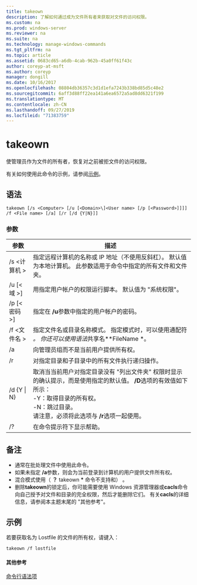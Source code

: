 ```yaml
---
title: takeown
description: 了解如何通过成为文件所有者来获取对文件的访问权限。
ms.custom: na
ms.prod: windows-server
ms.reviewer: na
ms.suite: na
ms.technology: manage-windows-commands
ms.tgt_pltfrm: na
ms.topic: article
ms.assetid: 0683cd65-a6db-4cab-962b-45a0ff61f43c
author: coreyp-at-msft
ms.author: coreyp
manager: dongill
ms.date: 10/16/2017
ms.openlocfilehash: 08804db36357c3d1d1efa7243b338bd85d5c48e2
ms.sourcegitcommit: 6aff3d88ff22ea141a6ea6572a5ad8dd6321f199
ms.translationtype: MT
ms.contentlocale: zh-CN
ms.lasthandoff: 09/27/2019
ms.locfileid: "71383759"
---
```

# <a name="takeown"></a>takeown

使管理员作为文件的所有者，恢复对之前被拒文件的访问权限。

有关如何使用此命令的示例，请参阅[示例](#BKMK_examples)。

## <a name="syntax"></a>语法

```
takeown [/s <Computer> [/u [<Domain>\]<User name> [/p [<Password>]]]] /f <File name> [/a] [/r [/d {Y|N}]]
```

### <a name="parameters"></a>参数

|参数|描述|
|---------|-----------|
|/s \<计算机 >|指定远程计算机的名称或 IP 地址（不使用反斜杠）。 默认值为本地计算机。 此参数适用于命令中指定的所有文件和文件夹。|
|/u [\<域 >\]<User name>|用指定用户帐户的权限运行脚本。 默认值为 "系统权限"。|
|/p [\<密码 >]|指定在 **/u**参数中指定的用户帐户的密码。|
|/f \<文件名 >|指定文件名或目录名称模式。 指定模式时，可以使用通配符 *。 你还可以使用语法*共享名*\*FileName *。|
|/a|向管理员组而不是当前用户提供所有权。|
|/r|对指定目录和子目录中的所有文件执行递归操作。|
|/d {Y \| N}|取消当当前用户对指定目录没有 "列出文件夹" 权限时显示的确认提示，而是使用指定的默认值。 **/D**选项的有效值如下所示：</br>-Y：取得目录的所有权。</br>-N：跳过目录。</br>请注意，必须将此选项与 **/r**选项一起使用。|
|/?|在命令提示符下显示帮助。|

## <a name="remarks"></a>备注

-   通常在批处理文件中使用此命令。
-   如果未指定 **/a**参数，则会为当前登录到计算机的用户提供文件所有权。
-   混合模式使用（ **？** takeown **&#42;** 命令不支持和） 。
-   删除**takeown**的锁定后，你可能需要使用 Windows 资源管理器或**cacls**命令向自己授予对文件和目录的完全权限，然后才能删除它们。 有关**cacls**的详细信息，请参阅本主题末尾的 "其他参考"。

## <a name="BKMK_examples"></a>示例

若要获取名为 Lostfile 的文件的所有权，请键入：
```
takeown /f lostfile
```

#### <a name="additional-references"></a>其他参考

[命令行语法项](command-line-syntax-key.md)
